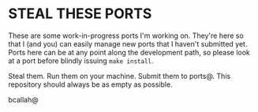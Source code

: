 STEAL THESE PORTS
=================
These are some work-in-progress ports I'm working on. They're here so that I
(and you) can easily manage new ports that I haven't submitted yet. Ports
here can be at any point along the development path, so please look at a port
before blindly issuing `make install`.

Steal them. Run them on your machine. Submit them to ports@. This repository
should always be as empty as possible.

bcallah@

